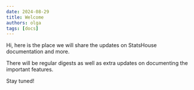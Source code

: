 ```yaml
---
date: 2024-08-29
title: Welcome
authors: olga
tags: [docs]
---
```


Hi,
here is the place we will share the updates on StatsHouse documentation and more.

There will be regular digests as well as extra updates on documenting the important features.

Stay tuned!

